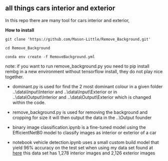## all things cars interior and exterior

In this repo there are many tool for cars interior and exterior,

**How to install**
```
git clone 'https://github.com/Mason-Little/Remove_Background.git'

cd Remove_Background

conda env create -f RemoveBackground.yml
```
note: if you want to run remove_background.py you need to pip install rembg in a new environment without tensorflow install, they do not play nice together.

 - dominant.py is used for find the 2 most dominant colour in a given folder ..\\data\\Input\\Interior and ..\\data\\Input\\Exterior or in ..\\data\\Output\\Interior and ..\\data\\Output\\Exterior which is changed within the code.

 - remove_background.py is used for removing the background and cropping for size it will then output the data in the ..\\Output founder
 - binary image classification.ipynb is a fine-tuned model using the EfficientNetB0 model to classify images as interior or exterior of a car
 - notebook vehicle detection.ipynb uses a small custom build model that yield 96% accuracy on the test set when using my data set found at [here](https://drive.google.com/file/d/1XGXDr-L7VyGX-LRtDYUQIZzeGqYIQlL9/view) this data set has 1,278 interior images and 2,126 exterior images

 

